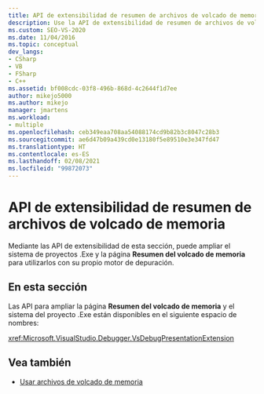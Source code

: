 ```yaml
---
title: API de extensibilidad de resumen de archivos de volcado de memoria | Microsoft Docs
description: Use la API de extensibilidad de resumen de archivos de volcado de memoria para ampliar el sistema de proyectos .exe y la página Resumen del volcado de memoria para usarlos con su propio motor de depuración en Visual Studio.
ms.custom: SEO-VS-2020
ms.date: 11/04/2016
ms.topic: conceptual
dev_langs:
- CSharp
- VB
- FSharp
- C++
ms.assetid: bf008cdc-03f8-496b-868d-4c2644f1d7ee
author: mikejo5000
ms.author: mikejo
manager: jmartens
ms.workload:
- multiple
ms.openlocfilehash: ceb349eaa708aa54088174cd9b82b3c8047c28b3
ms.sourcegitcommit: ae6d47b09a439cd0e13180f5e89510e3e347fd47
ms.translationtype: HT
ms.contentlocale: es-ES
ms.lasthandoff: 02/08/2021
ms.locfileid: "99872073"
---
```

# <a name="dump-file-summary-extensibility-api"></a>API de extensibilidad de resumen de archivos de volcado de memoria
Mediante las API de extensibilidad de esta sección, puede ampliar el sistema de proyectos .Exe y la página **Resumen del volcado de memoria** para utilizarlos con su propio motor de depuración.

## <a name="in-this-section"></a>En esta sección
 Las API para ampliar la página **Resumen del volcado de memoria** y el sistema del proyecto .Exe están disponibles en el siguiente espacio de nombres:

 <xref:Microsoft.VisualStudio.Debugger.VsDebugPresentationExtension>

## <a name="see-also"></a>Vea también
- [Usar archivos de volcado de memoria](../debugger/using-dump-files.md)